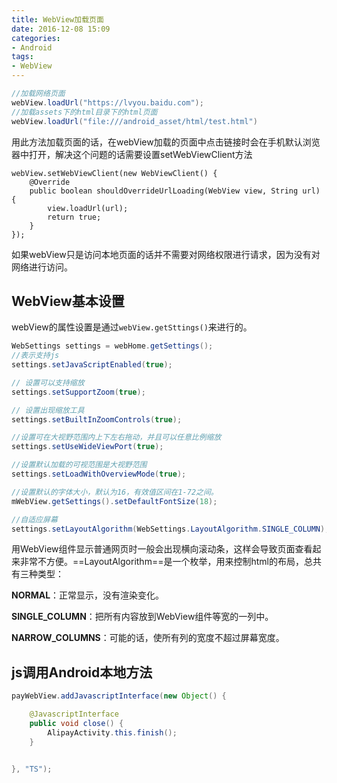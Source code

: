 ```yaml
---
title: WebView加载页面
date: 2016-12-08 15:09
categories:
- Android
tags:
- WebView
---
```

```java
//加载网络页面
webView.loadUrl("https://lvyou.baidu.com");
//加载assets下的html目录下的html页面
webView.loadUrl("file:///android_asset/html/test.html")
```
用此方法加载页面的话，在webView加载的页面中点击链接时会在手机默认浏览器中打开，解决这个问题的话需要设置setWebViewClient方法
```
webView.setWebViewClient(new WebViewClient() {
    @Override
    public boolean shouldOverrideUrlLoading(WebView view, String url) {
        view.loadUrl(url);
        return true;
    }
});
```

<!-- more -->
如果webView只是访问本地页面的话并不需要对网络权限进行请求，因为没有对网络进行访问。

## WebView基本设置

webView的属性设置是通过`webView.getSttings()`来进行的。

```java
WebSettings settings = webHome.getSettings();
//表示支持js
settings.setJavaScriptEnabled(true);

// 设置可以支持缩放
settings.setSupportZoom(true);

// 设置出现缩放工具
settings.setBuiltInZoomControls(true);

//设置可在大视野范围内上下左右拖动，并且可以任意比例缩放
settings.setUseWideViewPort(true);

//设置默认加载的可视范围是大视野范围
settings.setLoadWithOverviewMode(true);

//设置默认的字体大小，默认为16，有效值区间在1-72之间。
mWebView.getSettings().setDefaultFontSize(18);

//自适应屏幕
settings.setLayoutAlgorithm(WebSettings.LayoutAlgorithm.SINGLE_COLUMN);

```

用WebView组件显示普通网页时一般会出现横向滚动条，这样会导致页面查看起来非常不方便。==LayoutAlgorithm==是一个枚举，用来控制html的布局，总共有三种类型：

**NORMAL**：正常显示，没有渲染变化。

**SINGLE_COLUMN**：把所有内容放到WebView组件等宽的一列中。

**NARROW_COLUMNS**：可能的话，使所有列的宽度不超过屏幕宽度。

## js调用Android本地方法

```java
payWebView.addJavascriptInterface(new Object() {

    @JavascriptInterface
    public void close() {
        AlipayActivity.this.finish();
    }


}, "TS");
```




